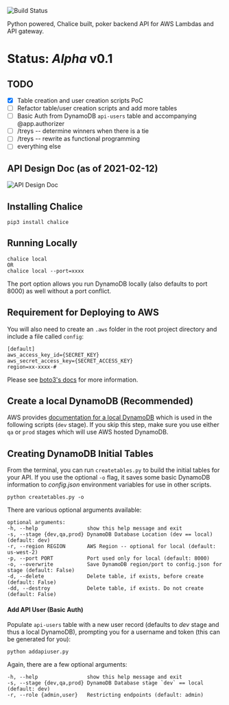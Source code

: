 ![Build Status](https://github.com/ucffool/poker-backend-api/workflows/Pytest/badge.svg)

Python powered, Chalice built, poker backend API for AWS Lambdas and API gateway.

# Status: _Alpha_ v0.1
## TODO
- [x] Table creation and user creation scripts PoC
- [ ] Refactor table/user creation scripts and add more tables
- [ ] Basic Auth from DynamoDB `api-users` table and accompanying @app.authorizer
- [ ] /treys -- determine winners when there is a tie
- [ ] /treys -- rewrite as functional programming
- [ ] everything else

## API Design Doc (as of 2021-02-12)
![API Design Doc](https://trello-attachments.s3.amazonaws.com/592d038bda072395d222f053/5e818c9431f7f6048340fc69/6b6f4ffef50c737c512a20a1ebd4b2e6/poker-api.png)

## Installing Chalice

```
pip3 install chalice
```

## Running Locally

```
chalice local
OR
chalice local --port=xxxx
```
The port option allows you run DynamoDB locally (also defaults to port 8000) as well without a port conflict.

## Requirement for Deploying to AWS

You will also need to create an `.aws` folder in the root project directory and include a file called `config`:

```
[default]
aws_access_key_id={SECRET_KEY}
aws_secret_access_key={SECRET_ACCESS_KEY}
region=xx-xxxx-#
```

Please see [boto3's docs](https://boto3.amazonaws.com/v1/documentation/api/latest/guide/credentials.html#aws-config-file) for more information.

## Create a local DynamoDB (Recommended)
AWS provides [documentation for a local DynamoDB](https://docs.aws.amazon.com/amazondynamodb/latest/developerguide/DynamoDBLocal.html) which is used in the following scripts (`dev` stage). If you skip this step, make sure you use either `qa` or `prod` stages which will use AWS hosted DynamoDB.


## Creating DynamoDB Initial Tables

From the terminal, you can run `createtables.py` to build the initial tables for your API. If you use the optional `-o` flag, it saves some basic DynamoDB information to _config.json_ environment variables for use in other scripts.

`python createtables.py -o`

There are various optional arguments available:
```
optional arguments:
-h, --help                show this help message and exit
-s, --stage {dev,qa,prod} DynamoDB Database Location (dev == local) (default: dev)
-r, --region REGION       AWS Region -- optional for local (default: us-west-2)
-p, --port PORT           Port used only for local (default: 8000)
-o, --overwrite           Save DynamoDB region/port to config.json for stage (default: False)
-d, --delete              Delete table, if exists, before create (default: False)
-dd, --destroy            Delete table, if exists. Do not create (default: False)

```

#### Add API User (Basic Auth)
Populate `api-users` table with a new user record (defaults to _dev_ stage and thus a local DynamoDB), prompting you for a username and token (this can be generated for you):

`python addapiuser.py` 

Again, there are a few optional arguments:
```
-h, --help                show this help message and exit
-s, --stage {dev,qa,prod} DynamoDB Database stage `dev` == local (default: dev)
-r, --role {admin,user}   Restricting endpoints (default: admin)
```


